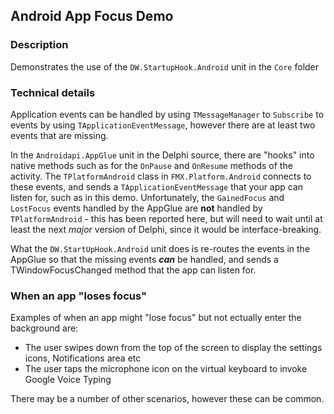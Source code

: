## Android App Focus Demo

### Description

Demonstrates the use of the `DW.StartupHook.Android` unit in the `Core` folder

### Technical details

Application events can be handled by using `TMessageManager` to `Subscribe` to events by using `TApplicationEventMessage`, however there are at least two events that are missing. 

In the `Androidapi.AppGlue` unit in the Delphi source, there are "hooks" into native methods such as for the `OnPause` and `OnResume` methods of the activity. The `TPlatformAndroid` class in `FMX.Platform.Android` connects to these events, and sends a `TApplicationEventMessage` that your app can listen for, such as in this demo. Unfortunately, the `GainedFocus` and `LostFocus` events handled by the AppGlue are **not** handled by `TPlatformAndroid` - this has been reported here, but will need to wait until at least the next _major_ version of Delphi, since it would be interface-breaking. 

What the `DW.StartUpHook.Android` unit does is re-routes the events in the AppGlue so that the missing events **_can_** be handled, and sends a TWindowFocusChanged method that the app can listen for.

### When an app "loses focus"

Examples of when an app might "lose focus" but not ectually enter the background are:

* The user swipes down from the top of the screen to display the settings icons, Notifications area etc
* The user taps the microphone icon on the virtual keyboard to invoke Google Voice Typing

There may be a number of other scenarios, however these can be common. 



